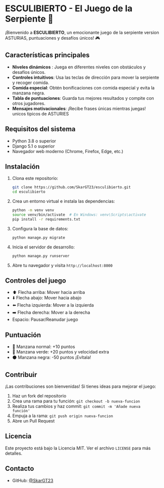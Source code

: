 # ESCULIBIERTO - El Juego de la Serpiente 🐍

¡Bienvenido a **ESCULIBIERTO**, un emocionante juego de la serpiente version ASTURIAS, puntuaciones y desafíos únicos! 🎮

## Características principales
- **Niveles dinámicos** : Juega en diferentes niveles con obstáculos y desafíos únicos.
- **Controles intuitivos**: Usa las teclas de dirección para mover la serpiente y recoger comida.
- **Comida especial**: Obtén bonificaciones con comida especial y evita la manzana negra.
- **Tabla de puntuaciones**: Guarda tus mejores resultados y compite con otros jugadores.
- **Mensajes motivacionales**: ¡Recibe frases únicas mientras juegas! unicos tipicos de ASTURIES

## Requisitos del sistema
- Python 3.8 o superior
- Django 5.1 o superior
- Navegador web moderno (Chrome, Firefox, Edge, etc.)

## Instalación
1. Clona este repositorio:
   ```bash
   git clone https://github.com/SkarGT23/esculibierto.git
   cd esculibierto
   ```

2. Crea un entorno virtual e instala las dependencias:
   ```bash
   python -m venv venv
   source venv/bin/activate  # En Windows: venv\Scripts\activate
   pip install -r requirements.txt
   ```

3. Configura la base de datos:
   ```bash
   python manage.py migrate
   ```

4. Inicia el servidor de desarrollo:
   ```bash
   python manage.py runserver
   ```

5. Abre tu navegador y visita `http://localhost:8000`

## Controles del juego
- ⬆️ Flecha arriba: Mover hacia arriba
- ⬇️ Flecha abajo: Mover hacia abajo
- ⬅️ Flecha izquierda: Mover a la izquierda
- ➡️ Flecha derecha: Mover a la derecha
- Espacio: Pausar/Reanudar juego

## Puntuación
- 🍎 Manzana normal: +10 puntos
- 🍏 Manzana verde: +20 puntos y velocidad extra
- ⚫ Manzana negra: -50 puntos ¡Evítala!

## Contribuir
¡Las contribuciones son bienvenidas! Si tienes ideas para mejorar el juego:
1. Haz un fork del repositorio
2. Crea una rama para tu función: `git checkout -b nueva-funcion`
3. Realiza tus cambios y haz commit: `git commit -m 'Añade nueva función'`
4. Empuja a la rama: `git push origin nueva-funcion`
5. Abre un Pull Request

## Licencia
Este proyecto está bajo la Licencia MIT. Ver el archivo `LICENSE` para más detalles.

## Contacto
- GitHub: [@SkarGT23](https://github.com/SkarGT23)
